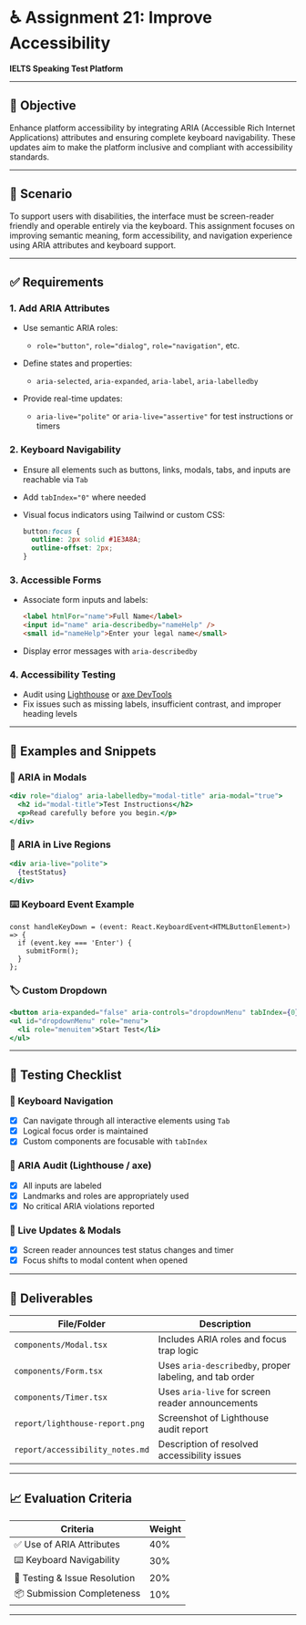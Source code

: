 
# ♿ Assignment 21: Improve Accessibility

**IELTS Speaking Test Platform**

---

## 🎯 Objective

Enhance platform accessibility by integrating ARIA (Accessible Rich Internet Applications) attributes and ensuring complete keyboard navigability. These updates aim to make the platform inclusive and compliant with accessibility standards.

---

## 📘 Scenario

To support users with disabilities, the interface must be screen-reader friendly and operable entirely via the keyboard. This assignment focuses on improving semantic meaning, form accessibility, and navigation experience using ARIA attributes and keyboard support.

---

## ✅ Requirements

### 1. Add ARIA Attributes

* Use semantic ARIA roles:

  * `role="button"`, `role="dialog"`, `role="navigation"`, etc.
* Define states and properties:

  * `aria-selected`, `aria-expanded`, `aria-label`, `aria-labelledby`
* Provide real-time updates:

  * `aria-live="polite"` or `aria-live="assertive"` for test instructions or timers

### 2. Keyboard Navigability

* Ensure all elements such as buttons, links, modals, tabs, and inputs are reachable via `Tab`
* Add `tabIndex="0"` where needed
* Visual focus indicators using Tailwind or custom CSS:

  ```css
  button:focus {
    outline: 2px solid #1E3A8A;
    outline-offset: 2px;
  }
  ```

### 3. Accessible Forms

* Associate form inputs and labels:

  ```html
  <label htmlFor="name">Full Name</label>
  <input id="name" aria-describedby="nameHelp" />
  <small id="nameHelp">Enter your legal name</small>
  ```
* Display error messages with `aria-describedby`

### 4. Accessibility Testing

* Audit using [Lighthouse](https://developer.chrome.com/docs/lighthouse/accessibility/) or [axe DevTools](https://www.deque.com/axe/)
* Fix issues such as missing labels, insufficient contrast, and improper heading levels

---

## 🔧 Examples and Snippets

### 🧠 ARIA in Modals

```jsx
<div role="dialog" aria-labelledby="modal-title" aria-modal="true">
  <h2 id="modal-title">Test Instructions</h2>
  <p>Read carefully before you begin.</p>
</div>
```

### 🧩 ARIA in Live Regions

```jsx
<div aria-live="polite">
  {testStatus}
</div>
```

### ⌨️ Keyboard Event Example

```tsx
const handleKeyDown = (event: React.KeyboardEvent<HTMLButtonElement>) => {
  if (event.key === 'Enter') {
    submitForm();
  }
};
```

### 🏷 Custom Dropdown

```jsx
<button aria-expanded="false" aria-controls="dropdownMenu" tabIndex={0}>Options</button>
<ul id="dropdownMenu" role="menu">
  <li role="menuitem">Start Test</li>
</ul>
```

---

## 🧪 Testing Checklist

### 🔹 Keyboard Navigation

* [x] Can navigate through all interactive elements using `Tab`
* [x] Logical focus order is maintained
* [x] Custom components are focusable with `tabIndex`

### 🔹 ARIA Audit (Lighthouse / axe)

* [x] All inputs are labeled
* [x] Landmarks and roles are appropriately used
* [x] No critical ARIA violations reported

### 🔹 Live Updates & Modals

* [x] Screen reader announces test status changes and timer
* [x] Focus shifts to modal content when opened

---

## 📁 Deliverables

| File/Folder                     | Description                                             |
| ------------------------------- | ------------------------------------------------------- |
| `components/Modal.tsx`          | Includes ARIA roles and focus trap logic                |
| `components/Form.tsx`           | Uses `aria-describedby`, proper labeling, and tab order |
| `components/Timer.tsx`          | Uses `aria-live` for screen reader announcements        |
| `report/lighthouse-report.png`  | Screenshot of Lighthouse audit report                   |
| `report/accessibility_notes.md` | Description of resolved accessibility issues            |

---

## 📈 Evaluation Criteria

| Criteria                      | Weight |
| ----------------------------- | ------ |
| ✅ Use of ARIA Attributes      | 40%    |
| ⌨️ Keyboard Navigability      | 30%    |
| 🧪 Testing & Issue Resolution | 20%    |
| 📦 Submission Completeness    | 10%    |

---




